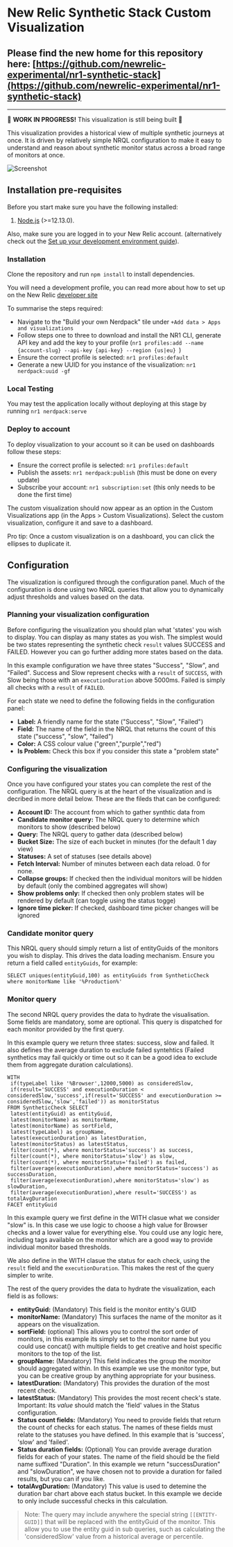 # New Relic Synthetic Stack Custom Visualization

## Please find the new home for this repository here: [https://github.com/newrelic-experimental/nr1-synthetic-stack](https://github.com/newrelic-experimental/nr1-synthetic-stack)

---

🚧 **WORK IN PROGRESS!** This visualization is still being built 🚧

This visualization provides a historical view of multiple synthetic journeys at once. It is driven by relatively simple NRQL configuration to make it easy to understand and reason about synthetic monitor status across a broad range of monitors at once.

![Screenshot](./screenshot1.png)

## Installation pre-requisites
Before you start make sure you have the following installed:

1. [Node.js](https://nodejs.org/) (>=12.13.0).

Also, make sure you are logged in to your New Relic account. (alternatively check out the [Set up your development environment guide](https://developer.newrelic.com/build-apps/set-up-dev-env/)).

### Installation

Clone the repository and run `npm install` to install dependencies.

You will need a development profile, you can read more about how to set up on the New Relic [developer site](https://developer.newrelic.com/)

To summarise the steps required:

- Navigate to the "Build your own Nerdpack" tile under `+Add data > Apps and visualizations`
- Follow steps one to three to download and install the NR1 CLI, generate API key and add the key to your profile (`nr1 profiles:add --name {account-slug} --api-key {api-key} --region {us|eu} `)
- Ensure the correct profile is selected: `nr1 profiles:default`
- Generate a new UUID for you instance of the visualization: `nr1 nerdpack:uuid -gf`

### Local Testing
You may test the application locally without deploying at this stage by running `nr1 nerdpack:serve`

### Deploy to account
To deploy visualization to your account so it can be used on dashboards follow these steps:

- Ensure the correct profile is selected: `nr1 profiles:default`
- Publish the assets: `nr1 nerdpack:publish` (this must be done on every update)
- Subscribe your account: `nr1 subscription:set` (this only needs to be done the first time)

The custom visualization should now appear as an option in the Custom Visualizations app (in the Apps > Custom Visualizations). Select the custom visualization, configure it and save to a dashboard.

Pro tip: Once a custom visualization is on a dashboard, you can click the ellipses to duplicate it.

## Configuration

The visualization is configured through the configuration panel. Much of the configuration is done using two NRQL queries that allow you to dynamically adjust thresholds and values based on the data.

### Planning your visualization configuration
Before configuring the visualization you should plan what 'states' you wish to display. You can display as many states as you wish. The simplest would be two states representing the synthetic check `result` values SUCCESS and FAILED. However you can go further adding more states based on the data. 

In this example configuration we have three states "Success", "Slow", and "Failed". Success and Slow represent checks with a `result` of `SUCCESS`, with Slow being those with an `executionDuration` above 5000ms. Failed is simply all checks with a `result` of `FAILED`.

For each state we need to define the following fields in the configuration panel:

- **Label:** A friendly name for the state ("Success", "Slow", "Failed")
- **Field:** The name of the field in the NRQL that returns the count of this state ("success", "slow", "failed")
- **Color:** A CSS colour value ("green","purple","red")
- **Is Problem:** Check this box if you consider this state a "problem state"


### Configuring the visualization

Once you have configured your states you can complete the rest of the configuration. The NRQL query is at the heart of the visualization and is decribed in more detail below. These are the fileds that can be configured:

- **Account ID:** The account from which to gather synthtic data from
- **Candidate monitor query:** The NRQL query to determine which monitors to show (described below)
- **Query:** The NRQL query to gather data (described below)
- **Bucket Size:** The size of each bucket in minutes (for the default 1 day view)
- **Statuses:** A set of statuses (see details above)
- **Fetch Interval:** Number of minutes between each data reload. 0 for none.
- **Collapse groups:** If checked then the individual monitors will be hidden by default (only the combined aggregates will show)
- **Show problems only:** If checked then only problem states will be rendered by default (can toggle using the status togge)
- **Ignore time picker:** If checked, dashboard time picker changes will be ignored

### Candidate monitor query
This NRQL query should simply return a list of entityGuids of the monitors you wish to display. This drives the data loading mechanism. Ensure you return a field called `entityGuids`, for example:

```
SELECT uniques(entityGuid,100) as entityGuids from SyntheticCheck where monitorName like '%Production%' 
```

### Monitor query
The second NRQL query provides the data to hydrate the visualisation. Some fields are mandatory, some are optional. This query is dispatched for each monitor provided by the first query.

In this example query we return three states: success, slow and failed. It also defines the average duration to exclude failed syntehtics (Failed synthetics may fail quickly or time out so it can be a good idea to exclude them from aggregate duration calculations).

```
WITH 
 if(typeLabel like '%Browser',12000,5000) as consideredSlow, 
 if(result='SUCCESS' and executionDuration < consideredSlow,'success',if(result='SUCCESS' and executionDuration >= consideredSlow,'slow','failed')) as monitorStatus 
FROM SyntheticCheck SELECT  
 latest(entityGuid) as entityGuid, 
 latest(monitorName) as monitorName, 
 latest(monitorName) as sortField, 
 latest(typeLabel) as groupName,
 latest(executionDuration) as latestDuration, 
 latest(monitorStatus) as latestStatus, 
 filter(count(*), where monitorStatus='success') as success, 
 filter(count(*), where monitorStatus='slow') as slow, 
 filter(count(*), where monitorStatus='failed') as failed,
 filter(average(executionDuration),where monitorStatus='success') as successDuration, 
 filter(average(executionDuration),where monitorStatus='slow') as slowDuration, 
 filter(average(executionDuration),where result='SUCCESS') as totalAvgDuration 
FACET entityGuid 
```

In this example query we first define in the WITH clasue what we consider "slow" is. In this case we use logic to choose a high value for Browser checks and a lower value for everything else. You could use any logic here, including tags available on the monitor which are a good way to provide individual monitor based thresholds. 

We also define in the WITH clasue the status for each check, using the `result` field and the `executionDuration`. This makes the rest of the query simpler to write.

The rest of the query provides the data to hydrate the visualization, each field is as follows:

- **entityGuid:** (Mandatory) This field is the monitor entity's GUID
- **monitorName:** (Mandatory) This surfaces the name of the monitor as it appears on the visualization.
- **sortField:** (optional) This allows you to control the sort order of monitors, in this example its simply set to the monitor name but you could use concat() with multiple fields to get creative and hoist specific monitors to the top of the list.
- **groupName:** (Mandatory) This field indicates the group the monitor should aggregated within. In this example we use the monitor type, but you can be creative group by anything appropriate for your business.
- **latestDuration:** (Mandatory) This provides the duration of the most recent check.
- **latestStatus:** (Mandatory) This provides the most recent check's state. Important: Its *value* should match the 'field' values in the Status configuration.
- **Status count fields:** (Mandatory) You need to provide fields that return the count of checks for each status. The names of these fields must relate to the statuses you have defined. In this example that is 'success', 'slow' and 'failed'.
- **Status duration fields:** (Optional) You can provide average duration fields for each of your states. The name of the field should be the field name suffixed "Duration". In this example we return "successDuration" and "slowDuration", we have chosen not to provide a duration for failed results, but you can if you like.
- **totalAvgDuration:** (Mandatory) This value is used to detemine the duration bar chart above each status bucket. In this example we decide to only include successful checks in this calculation.

> Note: The query may include anywhere the special string `[[ENTITY-GUID]]` that will be replaced with the entityGuid of the monitor. This allow you to use the entity guid in sub queries, such as calculating the 'consideredSlow' value from a historical average or percentile.

